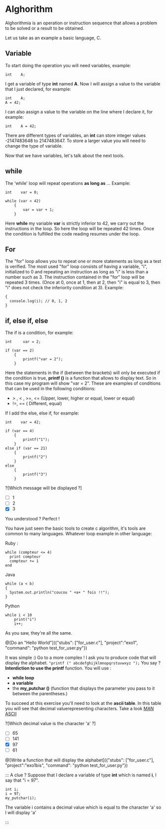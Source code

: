 # Alghorithm

Alghorithmia is an operation or instruction sequence that allows a problem to be solved or a result to be obtained.

Let us take as an example a basic language, C.

## Variable

To start doing the operation you will need variables, example:

```int    A;```

I get a variable of type **int** named **A**. Now I will assign a value to the variable that I just declared, for example:

```
int    A;
A = 42;
```

I can also assign a value to the variable on the line where I declare it, for example:

```int    A = 42;```

There are different types of variables, an **int** can store integer values ​​-2147483648 to 2147483647. To store a larger value you will need to change the type of variable.

Now that we have variables, let's talk about the next tools.

## **while**

The 'while' loop will repeat operations **as long as** ...
Example:

```
int    var = 0;

while (var < 42)
	{
		var = var + 1;
 	}
```

Here **while** my variable **var** is strictly inferior to 42, we carry out the instructions in the loop. So here the loop will be repeated 42 times. Once the condition is fulfilled the code reading resumes under the loop.

## **For**

The "for" loop allows you to repeat one or more statements as long as a test is verified. The most used "for" loop consists of having a variable, "i", initialized to 0 and repeating an instruction as long as "i" is less than a number such as 3. The instruction contained in the "for" loop will be repeated 3 times. (Once at 0, once at 1, then at 2, then "i" is equal to 3, then "i" does not check the inferiority condition at 3). Example:

```for(var i = 0; i < 3; i++)
{
  console.log(i); // 0, 1, 2
}
```

## **if, else if, else**

The if is a condition, for example:

```
int     var = 2;

if (var == 2)
	{
		printf("var = 2");
	}
```

Here the statements in the if (between the brackets) will only be executed if the condition is true, **printf ()** is a function that allows to display text.
So in this case my program will show "var = 2".
These are examples of conditions that can be used in the following conditions:

* \> , < , >=, <= (Upper, lower, higher or equal, lower or equal)
* !=, == (
Different, equal)


If I add the else, else if, for example:

```
int    var = 42;

if (var == 4)
	{
		printf("1");
	}
else if (var == 21)
	{
		printf("2")
	}
else
	{
		printf("3")
	}
```

?[Which message will be displayed ?]
- [ ] 1
- [ ] 2
- [x] 3

You understood ? Perfect !

You have just seen the basic tools to create c algorithm, it's tools are common to many languages.
Whatever loop example in other language:

Ruby :
```
while (compteur <= 4)
  print compteur
  compteur += 1
end
```

Java
```
while (a < b)
{
  System.out.println("coucou " +a+ " fois !!");
}
```

Python
```
while i < 10
	print("i")
	i++;
```

As you saw, they're all the same.

@[Do an "Hello World"]({"stubs": ["for_user.c"], "project":"exo1", "command": "python test_for_user.py"})

It was simple :)
Go to a more complex !
I ask you to produce code that will display the alphabet.
`"printf (" abcdefghijklmnopqrstuvwxyz ");` You say ?
**Interdiction to use the printf** function. You will use :
- **while loop**
- **a variable**
- the **my_putchar ()** (function that displays the parameter you pass to it between the parentheses.)

To succeed at this exercise you'll need to look at the **ascii table**. In this table you will see that decimal value ​​representing characters. Take a look [MAN ASCII](http://www.linux-france.org/article/man-fr/man7/ascii-7.html)

?[Which decimal value is the character 'a' ?]
- [ ] 65
- [ ] 141
- [x] 97
- [ ] 61

@[Write a function that will display the alphabet]({"stubs": ["for_user.c"], "project":"exo1bis", "command": "python test_for_user.py"})

::: A clue ?
Suppose that I declare a variable of type **int** which is named **i**, I say that "i = 97".

```
int i;
i = 97;
my_putchar(i);
```

The variable i contains a decimal value which is equal to the character 'a' so I will display 'a'

:::
